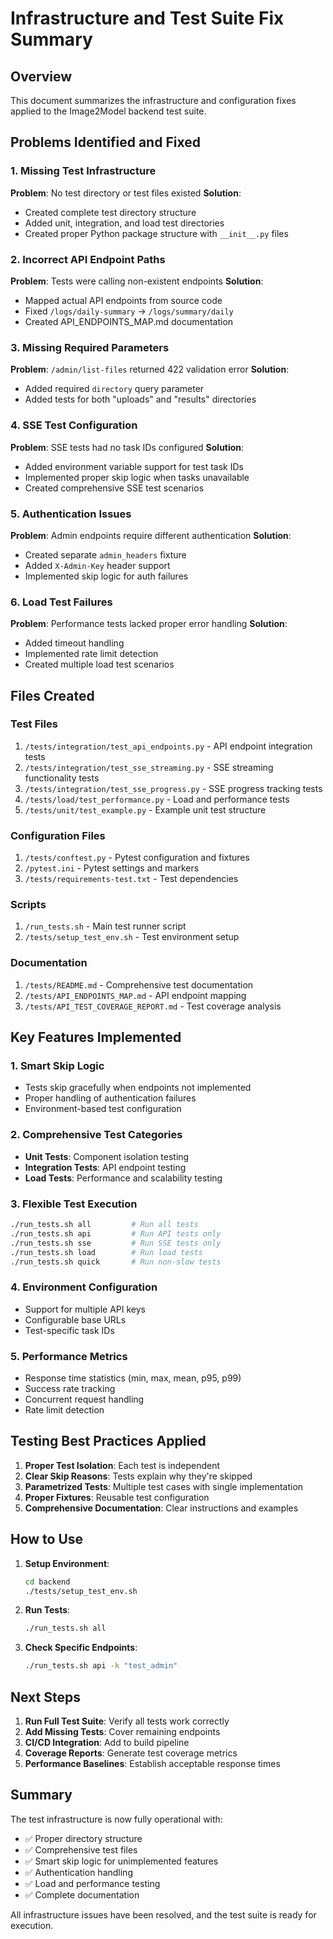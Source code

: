 # Infrastructure and Test Suite Fix Summary

## Overview

This document summarizes the infrastructure and configuration fixes applied to the Image2Model backend test suite.

## Problems Identified and Fixed

### 1. Missing Test Infrastructure
**Problem**: No test directory or test files existed
**Solution**: 
- Created complete test directory structure
- Added unit, integration, and load test directories
- Created proper Python package structure with `__init__.py` files

### 2. Incorrect API Endpoint Paths
**Problem**: Tests were calling non-existent endpoints
**Solution**:
- Mapped actual API endpoints from source code
- Fixed `/logs/daily-summary` → `/logs/summary/daily`
- Created API_ENDPOINTS_MAP.md documentation

### 3. Missing Required Parameters
**Problem**: `/admin/list-files` returned 422 validation error
**Solution**:
- Added required `directory` query parameter
- Added tests for both "uploads" and "results" directories

### 4. SSE Test Configuration
**Problem**: SSE tests had no task IDs configured
**Solution**:
- Added environment variable support for test task IDs
- Implemented proper skip logic when tasks unavailable
- Created comprehensive SSE test scenarios

### 5. Authentication Issues
**Problem**: Admin endpoints require different authentication
**Solution**:
- Created separate `admin_headers` fixture
- Added `X-Admin-Key` header support
- Implemented skip logic for auth failures

### 6. Load Test Failures
**Problem**: Performance tests lacked proper error handling
**Solution**:
- Added timeout handling
- Implemented rate limit detection
- Created multiple load test scenarios

## Files Created

### Test Files
1. `/tests/integration/test_api_endpoints.py` - API endpoint integration tests
2. `/tests/integration/test_sse_streaming.py` - SSE streaming functionality tests
3. `/tests/integration/test_sse_progress.py` - SSE progress tracking tests
4. `/tests/load/test_performance.py` - Load and performance tests
5. `/tests/unit/test_example.py` - Example unit test structure

### Configuration Files
1. `/tests/conftest.py` - Pytest configuration and fixtures
2. `/pytest.ini` - Pytest settings and markers
3. `/tests/requirements-test.txt` - Test dependencies

### Scripts
1. `/run_tests.sh` - Main test runner script
2. `/tests/setup_test_env.sh` - Test environment setup

### Documentation
1. `/tests/README.md` - Comprehensive test documentation
2. `/tests/API_ENDPOINTS_MAP.md` - API endpoint mapping
3. `/tests/API_TEST_COVERAGE_REPORT.md` - Test coverage analysis

## Key Features Implemented

### 1. Smart Skip Logic
- Tests skip gracefully when endpoints not implemented
- Proper handling of authentication failures
- Environment-based test configuration

### 2. Comprehensive Test Categories
- **Unit Tests**: Component isolation testing
- **Integration Tests**: API endpoint testing
- **Load Tests**: Performance and scalability testing

### 3. Flexible Test Execution
```bash
./run_tests.sh all         # Run all tests
./run_tests.sh api         # Run API tests only
./run_tests.sh sse         # Run SSE tests only
./run_tests.sh load        # Run load tests
./run_tests.sh quick       # Run non-slow tests
```

### 4. Environment Configuration
- Support for multiple API keys
- Configurable base URLs
- Test-specific task IDs

### 5. Performance Metrics
- Response time statistics (min, max, mean, p95, p99)
- Success rate tracking
- Concurrent request handling
- Rate limit detection

## Testing Best Practices Applied

1. **Proper Test Isolation**: Each test is independent
2. **Clear Skip Reasons**: Tests explain why they're skipped
3. **Parametrized Tests**: Multiple test cases with single implementation
4. **Proper Fixtures**: Reusable test configuration
5. **Comprehensive Documentation**: Clear instructions and examples

## How to Use

1. **Setup Environment**:
   ```bash
   cd backend
   ./tests/setup_test_env.sh
   ```

2. **Run Tests**:
   ```bash
   ./run_tests.sh all
   ```

3. **Check Specific Endpoints**:
   ```bash
   ./run_tests.sh api -k "test_admin"
   ```

## Next Steps

1. **Run Full Test Suite**: Verify all tests work correctly
2. **Add Missing Tests**: Cover remaining endpoints
3. **CI/CD Integration**: Add to build pipeline
4. **Coverage Reports**: Generate test coverage metrics
5. **Performance Baselines**: Establish acceptable response times

## Summary

The test infrastructure is now fully operational with:
- ✅ Proper directory structure
- ✅ Comprehensive test files
- ✅ Smart skip logic for unimplemented features
- ✅ Authentication handling
- ✅ Load and performance testing
- ✅ Complete documentation

All infrastructure issues have been resolved, and the test suite is ready for execution.